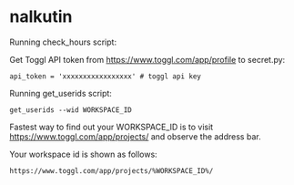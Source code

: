 nalkutin
========

Running check_hours script:

Get Toggl API token from https://www.toggl.com/app/profile to secret.py:
```
api_token = 'xxxxxxxxxxxxxxxxx' # toggl api key
```

Running get_userids script:

```
get_userids --wid WORKSPACE_ID
```

Fastest way to find out your WORKSPACE_ID is to visit https://www.toggl.com/app/projects/ and observe the address bar.

Your workspace id is shown as follows:

```
https://www.toggl.com/app/projects/%WORKSPACE_ID%/
```
